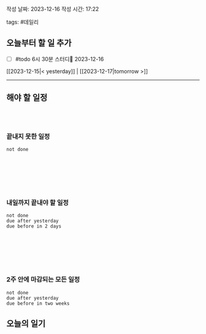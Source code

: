 
작성 날짜: 2023-12-16
작성 시간: 17:22

tags: #데일리

## 오늘부터 할 일 추가
- [ ] #todo 6시 30분 스터디📅 2023-12-16 

[[2023-12-15|< yesterday]] | [[2023-12-17|tomorrow >]]  
  
---  
## 해야 할 일정  

<br></br>
### 끝내지 못한 일정

```tasks
not done
```
<br></br>

<br></br>
### 내일까지 끝내야 할 일정
```tasks
not done
due after yesterday
due before in 2 days
```
<br></br>

<br></br>
### 2주 안에 마감되는 모든 일정
```tasks
not done
due after yesterday
due before in two weeks
```



## 오늘의 일기
